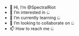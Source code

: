 - 👋 Hi, I’m @SpectralRiot
- 👀 I’m interested in ඞ
- 🌱 I’m currently learning ඞ
- 💞️ I’m looking to collaborate on ඞ
- 📫 How to reach me ඞ
